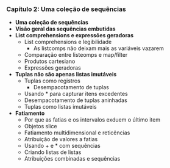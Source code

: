 ### Capítulo 2: Uma coleção de sequências  
- **Uma coleção de sequências**  
- **Visão geral das sequências embutidas**  
- **List comprehensions e expressões geradoras**  
    - List comprehensions e legibilidade  
        - As listcomps não deixam mais as variáveis vazarem  
    - Comparação entre listeomps e map/filter  
    - Produtos cartesiano  
    - Expressões geradoras  
- **Tuplas não são apenas listas imutáveis**  
    - Tuplas como registros  
        - Desempacotamento de tuplas  
    - Usando * para capturar itens excedentes  
    - Desempacotamento de tuplas aninhadas  
    - Tuplas como listas imutáveis  
- **Fatiamento**  
    - Por que as fatias e os intervalos exduem o último item  
    - Objetos slice
    - Fatiamento multidimensional e reticências  
    - Atribuição de valores a fatias  
    - Usando + e * com sequências  
    - Criando listas de listas  
    - Atribuições combinadas e sequências  

    